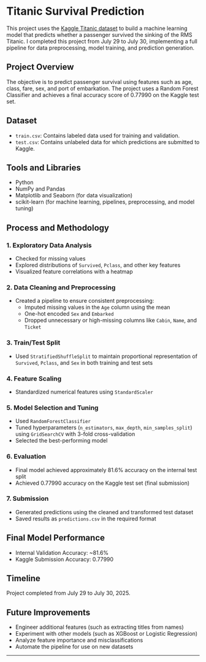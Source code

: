 # Titanic Survival Prediction

This project uses the [Kaggle Titanic dataset](https://www.kaggle.com/c/titanic) to build a machine learning model that predicts whether a passenger survived the sinking of the RMS Titanic. I completed this project from July 29 to July 30, implementing a full pipeline for data preprocessing, model training, and prediction generation.

## Project Overview

The objective is to predict passenger survival using features such as age, class, fare, sex, and port of embarkation. The project uses a Random Forest Classifier and achieves a final accuracy score of 0.77990 on the Kaggle test set.

## Dataset

- `train.csv`: Contains labeled data used for training and validation.
- `test.csv`: Contains unlabeled data for which predictions are submitted to Kaggle.

## Tools and Libraries

- Python
- NumPy and Pandas
- Matplotlib and Seaborn (for data visualization)
- scikit-learn (for machine learning, pipelines, preprocessing, and model tuning)

## Process and Methodology

### 1. Exploratory Data Analysis
- Checked for missing values
- Explored distributions of `Survived`, `Pclass`, and other key features
- Visualized feature correlations with a heatmap

### 2. Data Cleaning and Preprocessing
- Created a pipeline to ensure consistent preprocessing:
  - Imputed missing values in the `Age` column using the mean
  - One-hot encoded `Sex` and `Embarked`
  - Dropped unnecessary or high-missing columns like `Cabin`, `Name`, and `Ticket`

### 3. Train/Test Split
- Used `StratifiedShuffleSplit` to maintain proportional representation of `Survived`, `Pclass`, and `Sex` in both training and test sets

### 4. Feature Scaling
- Standardized numerical features using `StandardScaler`

### 5. Model Selection and Tuning
- Used `RandomForestClassifier`
- Tuned hyperparameters (`n_estimators`, `max_depth`, `min_samples_split`) using `GridSearchCV` with 3-fold cross-validation
- Selected the best-performing model

### 6. Evaluation
- Final model achieved approximately 81.6% accuracy on the internal test split
- Achieved 0.77990 accuracy on the Kaggle test set (final submission)

### 7. Submission
- Generated predictions using the cleaned and transformed test dataset
- Saved results as `predictions.csv` in the required format

## Final Model Performance

- Internal Validation Accuracy: ~81.6%
- Kaggle Submission Accuracy: 0.77990

## Timeline

Project completed from July 29 to July 30, 2025.

## Future Improvements

- Engineer additional features (such as extracting titles from names)
- Experiment with other models (such as XGBoost or Logistic Regression)
- Analyze feature importance and misclassifications
- Automate the pipeline for use on new datasets

---
